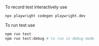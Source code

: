 To record test interactively use 
```bash
npx playwright codegen playwright.dev
```

To run test use 
```bash
npm run test
npm run test:debug # to run in debug mode
```

